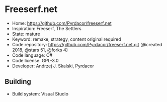 # Freeserf.net

- Home: https://github.com/Pyrdacor/freeserf.net
- Inspiration: Freeserf, The Settlers
- State: mature
- Keyword: remake, strategy, content original required
- Code repository: https://github.com/Pyrdacor/freeserf.net.git (@created 2018, @stars 51, @forks 4)
- Code language: C#
- Code license: GPL-3.0
- Developer: Andrzej J. Skalski, Pyrdacor

## Building

- Build system: Visual Studio
